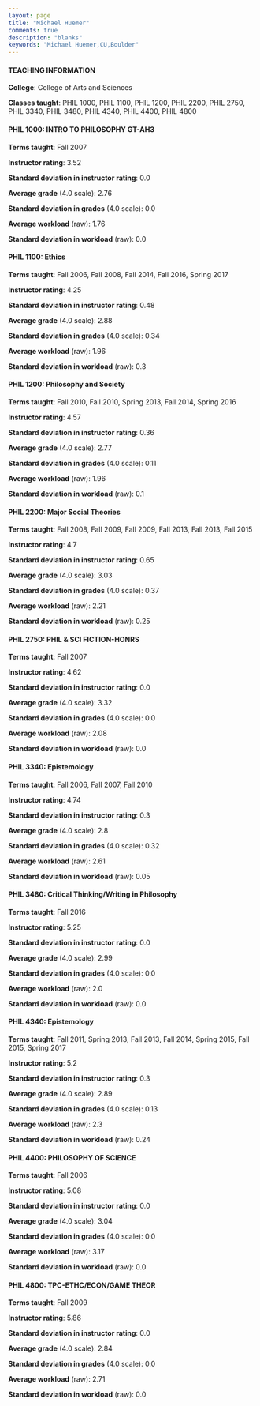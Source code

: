 ```yaml
---
layout: page
title: "Michael Huemer" 
comments: true
description: "blanks"
keywords: "Michael Huemer,CU,Boulder"
---
```

<head>
<script src="https://ajax.googleapis.com/ajax/libs/jquery/2.1.3/jquery.min.js"></script>
<script src="https://dl.dropboxusercontent.com/s/pc42nxpaw1ea4o9/highcharts.js?dl=0"></script>
<!-- <script src="../assets/js/highcharts.js"></script> -->
<style type="text/css">@font-face {
	font-family: "Bebas Neue";
	src: url(https://www.filehosting.org/file/details/544349/BebasNeue Regular.otf) format("opentype");
	}
	h1.Bebas { 
		font-family: "Bebas Neue", Verdana, Tahoma;
	}
</style>
</head>
	   
#### TEACHING INFORMATION

**College**: College of Arts and Sciences

**Classes taught**: PHIL 1000, PHIL 1100, PHIL 1200, PHIL 2200, PHIL 2750, PHIL 3340, PHIL 3480, PHIL 4340, PHIL 4400, PHIL 4800

#### PHIL 1000: INTRO TO PHILOSOPHY GT-AH3

**Terms taught**: Fall 2007

**Instructor rating**: 3.52

**Standard deviation in instructor rating**: 0.0

**Average grade** (4.0 scale): 2.76

**Standard deviation in grades** (4.0 scale): 0.0

**Average workload** (raw): 1.76

**Standard deviation in workload** (raw): 0.0

#### PHIL 1100: Ethics

**Terms taught**: Fall 2006, Fall 2008, Fall 2014, Fall 2016, Spring 2017

**Instructor rating**: 4.25

**Standard deviation in instructor rating**: 0.48

**Average grade** (4.0 scale): 2.88

**Standard deviation in grades** (4.0 scale): 0.34

**Average workload** (raw): 1.96

**Standard deviation in workload** (raw): 0.3

#### PHIL 1200: Philosophy and Society

**Terms taught**: Fall 2010, Fall 2010, Spring 2013, Fall 2014, Spring 2016

**Instructor rating**: 4.57

**Standard deviation in instructor rating**: 0.36

**Average grade** (4.0 scale): 2.77

**Standard deviation in grades** (4.0 scale): 0.11

**Average workload** (raw): 1.96

**Standard deviation in workload** (raw): 0.1

#### PHIL 2200: Major Social Theories

**Terms taught**: Fall 2008, Fall 2009, Fall 2009, Fall 2013, Fall 2013, Fall 2015

**Instructor rating**: 4.7

**Standard deviation in instructor rating**: 0.65

**Average grade** (4.0 scale): 3.03

**Standard deviation in grades** (4.0 scale): 0.37

**Average workload** (raw): 2.21

**Standard deviation in workload** (raw): 0.25

#### PHIL 2750: PHIL & SCI FICTION-HONRS

**Terms taught**: Fall 2007

**Instructor rating**: 4.62

**Standard deviation in instructor rating**: 0.0

**Average grade** (4.0 scale): 3.32

**Standard deviation in grades** (4.0 scale): 0.0

**Average workload** (raw): 2.08

**Standard deviation in workload** (raw): 0.0

#### PHIL 3340: Epistemology

**Terms taught**: Fall 2006, Fall 2007, Fall 2010

**Instructor rating**: 4.74

**Standard deviation in instructor rating**: 0.3

**Average grade** (4.0 scale): 2.8

**Standard deviation in grades** (4.0 scale): 0.32

**Average workload** (raw): 2.61

**Standard deviation in workload** (raw): 0.05

#### PHIL 3480: Critical Thinking/Writing in Philosophy

**Terms taught**: Fall 2016

**Instructor rating**: 5.25

**Standard deviation in instructor rating**: 0.0

**Average grade** (4.0 scale): 2.99

**Standard deviation in grades** (4.0 scale): 0.0

**Average workload** (raw): 2.0

**Standard deviation in workload** (raw): 0.0

#### PHIL 4340: Epistemology

**Terms taught**: Fall 2011, Spring 2013, Fall 2013, Fall 2014, Spring 2015, Fall 2015, Spring 2017

**Instructor rating**: 5.2

**Standard deviation in instructor rating**: 0.3

**Average grade** (4.0 scale): 2.89

**Standard deviation in grades** (4.0 scale): 0.13

**Average workload** (raw): 2.3

**Standard deviation in workload** (raw): 0.24

#### PHIL 4400: PHILOSOPHY OF SCIENCE

**Terms taught**: Fall 2006

**Instructor rating**: 5.08

**Standard deviation in instructor rating**: 0.0

**Average grade** (4.0 scale): 3.04

**Standard deviation in grades** (4.0 scale): 0.0

**Average workload** (raw): 3.17

**Standard deviation in workload** (raw): 0.0

#### PHIL 4800: TPC-ETHC/ECON/GAME THEOR

**Terms taught**: Fall 2009

**Instructor rating**: 5.86

**Standard deviation in instructor rating**: 0.0

**Average grade** (4.0 scale): 2.84

**Standard deviation in grades** (4.0 scale): 0.0

**Average workload** (raw): 2.71

**Standard deviation in workload** (raw): 0.0

